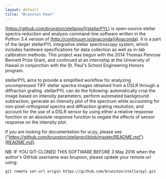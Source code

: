 ```yaml
---
layout: default
title: "Brunston Poon"
---
```


[https://github.com/brunston/stellarpyl](stellarPYL) is open-source stellar spectra reduction and analysis command-line software written in the Python 3.4 version of [http://continuum.io/anaconda](Anaconda). It is a part of the larger stellarPYL integrative stellar spectroscopy system, which includes hardware specifications for data collection as well as in-lab calibration methods. This project was begun with the 2014 Thomas Penrose Bennett Prize Grant, and continued at an internship at the University of Hawaii in conjunction with the St. Paul's School Engineering Honors program.

stellarPYL aims to provide a simplified workflow for analyzing uncompressed TIFF stellar spectra images obtained from a DSLR through a diffraction grating. stellarPYL can do the following: automatically crop the image based on intensity parameters; perform automated background subtraction; generate an intensity plot of the spectrum while accounting for non-pixel-orthogonal spectra and diffraction grating resolution; and account for the use of a DSLR sensor by using either a relative response function or an absolute response function to negate the effects of sensor response on the intensity plot.

If you are looking for documentation for ui.py, please see ("https://github.com/brunston/stellarpyl/blob/master/README.md")[README.md].

NB: IF YOU GIT-CLONED THIS SOFTWARE BEFORE 3 May 2016 when the author's GitHub username was brupoon, please update your remote url using:

    git remote set-url origin https://github.com/brunston/stellarpyl.git
